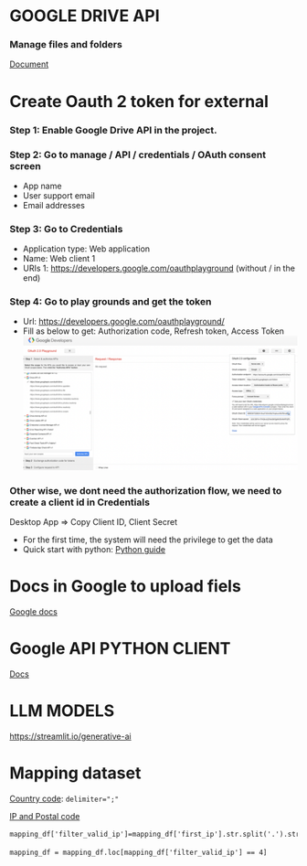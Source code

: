 # GOOGLE DRIVE API

### Manage files and folders
[Document](https://developers.google.com/drive/api/reference/rest/v3)


# Create Oauth 2 token for external
### Step 1: Enable Google Drive API in the project.

### Step 2: Go to manage / API / credentials / OAuth consent screen
- App name
- User support email
- Email addresses


### Step 3: Go to Credentials
- Application type: Web application
- Name: Web client 1
- URIs 1: https://developers.google.com/oauthplayground (without / in the end)


### Step 4: Go to play grounds and get the token
- Url: https://developers.google.com/oauthplayground/
- Fill as below to get: Authorization code, Refresh token, Access Token
![authorize.png](media%2Fauthorize.png)


### Other wise, we dont need the authorization flow, we need to create a client id in Credentials
Desktop App => Copy Client ID, Client Secret
- For the first time, the system will need the privilege to get the data
- Quick start with python: [Python guide](https://developers.google.com/drive/api/quickstart/python)

# Docs in Google to upload fiels
[Google docs](https://developers.google.com/drive/api/guides/manage-uploads)

# Google API PYTHON CLIENT
[Docs](https://github.com/googleapis/google-api-python-client/blob/main/docs/README.md)

# LLM MODELS
https://streamlit.io/generative-ai


# Mapping dataset
[Country code](https://public.opendatasoft.com/explore/dataset/countries-codes/export/): `delimiter=";"`

[IP and Postal code](https://www.serviceobjects.com/blog/free-zip-code-and-postal-code-database-with-geocoordinates/)
```
mapping_df['filter_valid_ip']=mapping_df['first_ip'].str.split('.').str.len()

mapping_df = mapping_df.loc[mapping_df['filter_valid_ip'] == 4]
```
